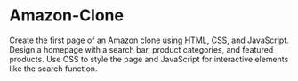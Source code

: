 # Amazon-Clone
Create the first page of an Amazon clone using HTML, CSS, and JavaScript. Design a homepage with a search bar, product categories, and featured products. Use CSS to style the page and JavaScript for interactive elements like the search function.
